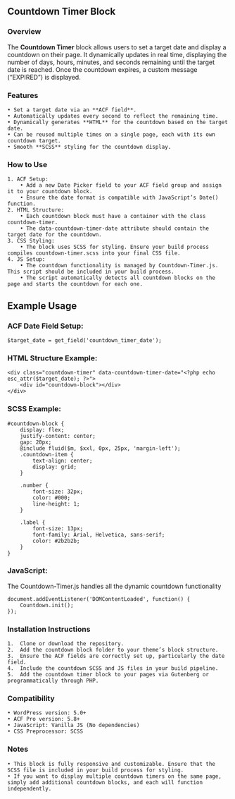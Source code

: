 ## Countdown Timer Block

### Overview

The **Countdown Timer** block allows users to set a target date and display a countdown on their page. It dynamically updates in real time, displaying the number of days, hours, minutes, and seconds remaining until the target date is reached. Once the countdown expires, a custom message (“EXPIRED”) is displayed.

### Features

	• Set a target date via an **ACF field**.
	• Automatically updates every second to reflect the remaining time.
	• Dynamically generates **HTML** for the countdown based on the target date.
	• Can be reused multiple times on a single page, each with its own countdown target.
	• Smooth **SCSS** styling for the countdown display.

### How to Use

	1. ACF Setup:
		• Add a new Date Picker field to your ACF field group and assign it to your countdown block.
		• Ensure the date format is compatible with JavaScript’s Date() function.
	2. HTML Structure:
		• Each countdown block must have a container with the class countdown-timer.
		• The data-countdown-timer-date attribute should contain the target date for the countdown.
	3. CSS Styling:
		• The block uses SCSS for styling. Ensure your build process compiles countdown-timer.scss into your final CSS file.
	4. JS Setup:
		• The countdown functionality is managed by Countdown-Timer.js. This script should be included in your build process.
		• The script automatically detects all countdown blocks on the page and starts the countdown for each one.

## Example Usage

### ACF Date Field Setup:

    $target_date = get_field('countdown_timer_date');

### HTML Structure Example:
	
	<div class="countdown-timer" data-countdown-timer-date="<?php echo esc_attr($target_date); ?>">
	    <div id="countdown-block"></div>
	</div>

### SCSS Example:

    #countdown-block {
        display: flex;
        justify-content: center;
        gap: 20px;
        @include fluid($m, $xxl, 0px, 25px, 'margin-left');
        .countdown-item {
            text-align: center;
            display: grid;
        }
    
        .number {
            font-size: 32px;
            color: #000;
            line-height: 1;
        }
    
        .label {
            font-size: 13px;
            font-family: Arial, Helvetica, sans-serif;
            color: #2b2b2b;
        }
    }
    
### JavaScript:
The Countdown-Timer.js handles all the dynamic countdown functionality

	document.addEventListener('DOMContentLoaded', function() {
	    Countdown.init();
	});

### Installation Instructions

	1.	Clone or download the repository.
	2.	Add the countdown block folder to your theme’s block structure.
	3.	Ensure the ACF fields are correctly set up, particularly the date field.
	4.	Include the countdown SCSS and JS files in your build pipeline.
	5.	Add the countdown timer block to your pages via Gutenberg or programmatically through PHP.

### Compatibility

	• WordPress version: 5.0+
	• ACF Pro version: 5.8+
	• JavaScript: Vanilla JS (No dependencies)
	• CSS Preprocessor: SCSS

### Notes

	• This block is fully responsive and customizable. Ensure that the SCSS file is included in your build process for styling.
	• If you want to display multiple countdown timers on the same page, simply add additional countdown blocks, and each will function independently.